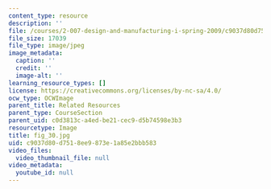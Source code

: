 ```yaml
---
content_type: resource
description: ''
file: /courses/2-007-design-and-manufacturing-i-spring-2009/c9037d80d7518ee9873e1a85e2bbb583_fig_30.jpg
file_size: 17039
file_type: image/jpeg
image_metadata:
  caption: ''
  credit: ''
  image-alt: ''
learning_resource_types: []
license: https://creativecommons.org/licenses/by-nc-sa/4.0/
ocw_type: OCWImage
parent_title: Related Resources
parent_type: CourseSection
parent_uid: c0d3813c-a4ed-be21-cec9-d5b74598e3b3
resourcetype: Image
title: fig_30.jpg
uid: c9037d80-d751-8ee9-873e-1a85e2bbb583
video_files:
  video_thumbnail_file: null
video_metadata:
  youtube_id: null
---
```

